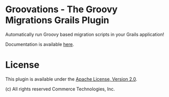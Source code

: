 # Groovations - The Groovy Migrations Grails Plugin

Automatically run Groovy based migration scripts in your Grails application!

Documentation is available [here](http://commercehub-oss.github.io/grails-groovations/).

# License
This plugin is available under the [Apache License, Version 2.0](http://www.apache.org/licenses/LICENSE-2.0).

(c) All rights reserved Commerce Technologies, Inc.

